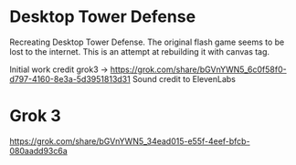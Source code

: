 # Desktop Tower Defense

Recreating Desktop Tower Defense.  The original flash game seems to be lost to the internet.  This is an attempt at rebuilding it with canvas tag.

Initial work credit grok3 -> 	https://grok.com/share/bGVnYWN5_6c0f58f0-d797-4160-8e3a-5d3951813d31
Sound credit to ElevenLabs

# Grok 3

https://grok.com/share/bGVnYWN5_34ead015-e55f-4eef-bfcb-080aadd93c6a
